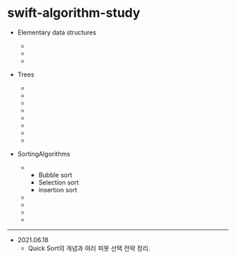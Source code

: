 # swift-algorithm-study

- Elementary data structures

  - [Stack]: ../ElementaryDataStructures/Stack/	"Stack"

  - [LinkedList]: ../ElementaryDataStructures/LinkedList/	"LinkedList"

  - [Queue]: ../ElementaryDataStructures/Queue	"Queue"

- Trees

  - [Tree]: ../Trees/GeneralPurposeTree	"Tree"

  - [BinaryTree]: ../Trees/BinaryTree	"BinaryTree"

  - [BinarySearch]: ../Trees/BinarySearch	"BinarySearch"

  - [BinarySearchTree]: ../Trees/BinarySearchTree	"BinarySearchTree"

  - [AVLTree]: ../Trees/AVLTree	"AVLTree"

  - [Trie]: ../Trees/Trie	"Trie"

  - [Heap]: ../Trees/Heap	"Heap"

  - [PriorityQueue]: ../Trees/PriorityQueue	"PriorityQueue"

- SortingAlgorithms

  - [O(n^2)-Sorting-Algorithms]: ../SortingAlgorithms/O(n^2)Sorting/	"O(n^2) Sorting Algorithms"
    - Bubble sort
    - Selection sort
    - insertion sort
    
  - [Merge Sort]: ../SortingAlgorithms/MergeSort	"Merge Sort"
  
  - [Radix Sort]: ../SortingAlgorithms/RadixSort	"Radix Sort"
  
  - [Heap Sort]: ../SortingAlgorithms/HeapSort	"Heap Sort"
  
  - [Quick Sort]: ../SortingAlgorithms/QuickSort	"Quick Sort"


---

- 2021.06.18
  - Quick Sort의 개념과 여러 피봇 선택 전략 정리.

